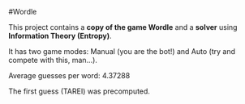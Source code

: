 #Wordle

This project contains a **copy of the game Wordle** and a **solver** using **Information Theory (Entropy)**.

It has two game modes: Manual (you are the bot!) and Auto (try and compete with this, man...).

Average guesses per word: 4.37288

The first guess (TAREI) was precomputed.
